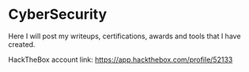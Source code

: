 # CyberSecurity
Here I will post my writeups, certifications, awards and tools that I have created.

HackTheBox account link: https://app.hackthebox.com/profile/52133
